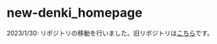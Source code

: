 # new-denki_homepage
2023/1/30: リポジトリの移動を行いました。旧リポジトリは<a href="https://github.com/hiropen1414/homepage" target="_blank">こちら</a>です。
